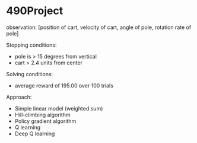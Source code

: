 # 490Project
observation: [position of cart, velocity of cart, angle of pole, rotation rate of pole]


Stopping conditions:
  * pole is > 15 degrees from vertical
  * cart > 2.4 units from center


Solving conditions:
  * average reward of 195.00 over 100 trials


Approach:
  * Simple linear model (weighted sum)
  * Hill-climbing algorithm
  * Policy gradient algorithm
  * Q learning
  * Deep Q learning
